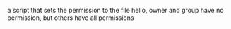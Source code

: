 a script that sets the permission to the file hello, owner and group have no permission, but others have all permissions
